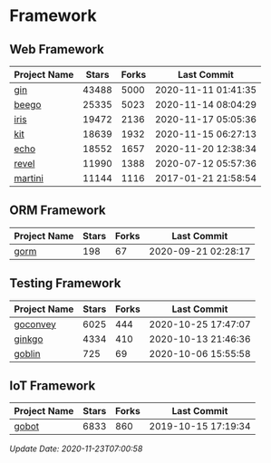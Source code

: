 # Framework

## Web Framework
| Project Name | Stars | Forks | Last Commit |
| ------------ | ----- | ----- | ----------- |
| [gin](https://github.com/gin-gonic/gin) | 43488 | 5000 | 2020-11-11 01:41:35 |
| [beego](https://github.com/astaxie/beego) | 25335 | 5023 | 2020-11-14 08:04:29 |
| [iris](https://github.com/kataras/iris) | 19472 | 2136 | 2020-11-17 05:05:36 |
| [kit](https://github.com/go-kit/kit) | 18639 | 1932 | 2020-11-15 06:27:13 |
| [echo](https://github.com/labstack/echo) | 18552 | 1657 | 2020-11-20 12:38:34 |
| [revel](https://github.com/revel/revel) | 11990 | 1388 | 2020-07-12 05:57:36 |
| [martini](https://github.com/go-martini/martini) | 11144 | 1116 | 2017-01-21 21:58:54 |

## ORM Framework
| Project Name | Stars | Forks | Last Commit |
| ------------ | ----- | ----- | ----------- |
| [gorm](https://github.com/jinzhu/gorm) | 198 | 67 | 2020-09-21 02:28:17 |

## Testing Framework
| Project Name | Stars | Forks | Last Commit |
| ------------ | ----- | ----- | ----------- |
| [goconvey](https://github.com/smartystreets/goconvey) | 6025 | 444 | 2020-10-25 17:47:07 |
| [ginkgo](https://github.com/onsi/ginkgo) | 4334 | 410 | 2020-10-13 21:46:36 |
| [goblin](https://github.com/franela/goblin) | 725 | 69 | 2020-10-06 15:55:58 |

## IoT Framework
| Project Name | Stars | Forks | Last Commit |
| ------------ | ----- | ----- | ----------- |
| [gobot](https://github.com/hybridgroup/gobot) | 6833 | 860 | 2019-10-15 17:19:34 |

*Update Date: 2020-11-23T07:00:58*